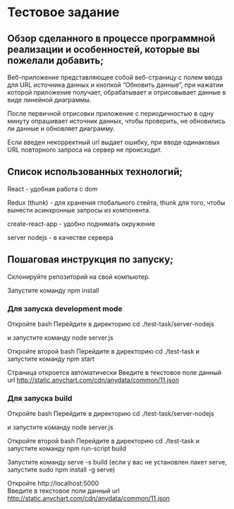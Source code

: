 # Тестовое задание

## Обзор сделанного в процессе программной реализации и особенностей, которые вы пожелали добавить;

Веб-приложение представляющее собой веб-страницу с полем ввода для URL источника данных и кнопкой “Обновить данные”, 
при нажатии которой приложение получает, обрабатывает и отрисовывает данные в виде линейной диаграммы.

После первичной отрисовки приложение с периодичностью в одну минуту опрашивает источник данных,
чтобы проверить, не обновились ли данные и обновляет диаграмму. 

Если введен некорректный url выдает ошибку, при вводе одинаковых URL повторного запроса на сервер не происходит. 

## Список использованных технологий;

React - удобная работа с dom 

Redux (thunk) - для хранения глобального стейта, thunk  для того, чтобы вынести асинхронные запросы из компонента.

create-react-app - удобно поднимать окружение

server nodejs - в качестве сервера

## Пошаговая инструкция по запуску;

Склонируйте репозиторий на свой компьютер.

Запустите команду  npm install

### Для запуска development mode
Откройте  bash 
Перейдите в директорию cd ./test-task/server-nodejs

и запустите команду  node server.js

Откройте второй bash 
Перейдите в директорию cd ./test-task
и запустите команду  npm start

Страница откроется автоматически
Введите в текстовое поле данный url
http://static.anychart.com/cdn/anydata/common/11.json

### Для запуска build
Откройте bash 
Перейдите в директорию cd ./test-task/server-nodejs

и запустите команду  node server.js

Откройте второй bash 
Перейдите в директорию cd ./test-task и запустите команду  npm run-script build

Запустите команду serve -s build  (если у вас не установлен пакет serve, запустите sudo npm install -g serve)

Откройте http://localhost:5000  
Введите в текстовое поли данный url
http://static.anychart.com/cdn/anydata/common/11.json